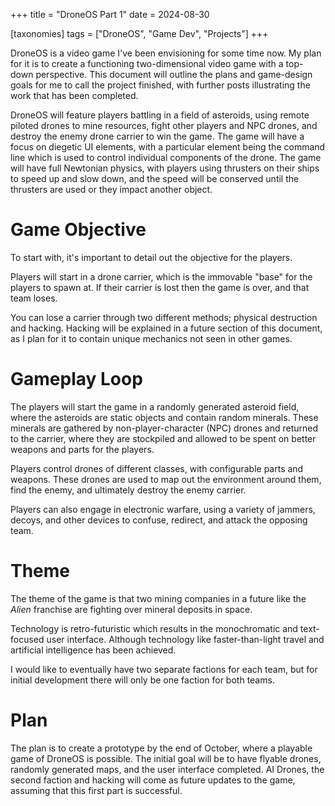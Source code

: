 +++
title = "DroneOS Part 1"
date = 2024-08-30

[taxonomies]
tags = ["DroneOS", "Game Dev", "Projects"]
+++

DroneOS is a video game I've been envisioning for some time now. My plan for it is to create a functioning two-dimensional video game with a top-down perspective. This document will outline the plans and game-design goals for me to call the project finished, with further posts illustrating the work that has been completed.

<!-- more -->

DroneOS will feature players battling in a field of asteroids, using remote piloted drones to mine resources, fight other players and NPC drones, and destroy the enemy drone carrier to win the game. The game will have a focus on diegetic UI elements, with a particular element being the command line which is used to control individual components of the drone. The game will have full Newtonian physics, with players using thrusters on their ships to speed up and slow down, and the speed will be conserved until the thrusters are used or they impact another object.

# Game Objective

To start with, it's important to detail out the objective for the players. 



Players will start in a drone carrier, which is the immovable "base" for the players to spawn at. If their carrier is lost then the game is over, and that team loses.



You can lose a carrier through two different methods; physical destruction and hacking. Hacking will be explained in a future section of this document, as I plan for it to contain unique mechanics not seen in other games.

# Gameplay Loop

The players will start the game in a randomly generated asteroid field, where the asteroids are static objects and contain random minerals. These minerals are gathered by non-player-character (NPC) drones and returned to the carrier, where they are stockpiled and allowed to be spent on better weapons and parts for the players. 



Players control drones of different classes, with configurable parts and weapons. These drones are used to map out the environment around them, find the enemy, and ultimately destroy the enemy carrier. 



Players can also engage in electronic warfare, using a variety of jammers, decoys, and other devices to confuse, redirect, and attack the opposing team. 

# Theme

The theme of the game is that two mining companies in a future like the *Alien* franchise are fighting over mineral deposits in space. 



Technology is retro-futuristic which results in the monochromatic and text-focused user interface. Although technology like faster-than-light travel and artificial intelligence has been achieved.



I would like to eventually have two separate factions for each team, but for initial development there will only be one faction for both teams.

# Plan

The plan is to create a prototype by the end of October, where a playable game of DroneOS is possible. The initial goal will be to have flyable drones, randomly generated maps, and the user interface completed. AI Drones, the second faction and hacking will come as future updates to the game, assuming that this first part is successful. 
